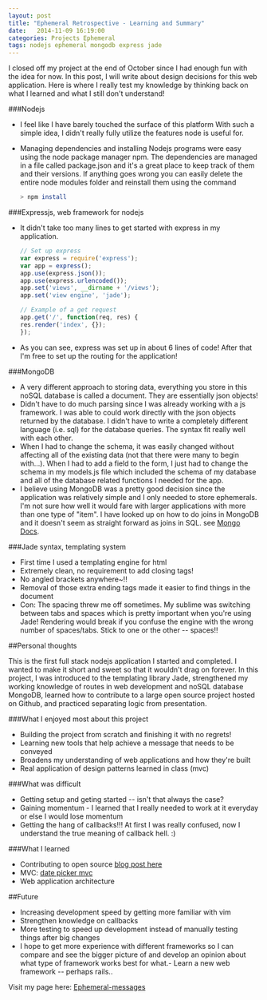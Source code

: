 ```yaml
---
layout: post
title: "Ephemeral Retrospective - Learning and Summary"
date:   2014-11-09 16:19:00
categories: Projects Ephemeral
tags: nodejs ephemeral mongodb express jade
---
```

I closed off my project at the end of October since I had enough fun with the idea for now. In this post, I will write about design decisions for this web application. Here is where I really test my knowledge by thinking back on what I learned and what I still don't understand!

###Nodejs
- I feel like I have barely touched the surface of this platform
	With such a simple idea, I didn't really fully utilize the features node is useful for. 
- Managing dependencies and installing Nodejs programs were easy using the node package manager npm. The dependencies are managed in a file called package.json and it's a great place to keep track of them and their versions. If anything goes wrong you can easily delete the entire node modules folder and reinstall them using the command 

	```bash
	> npm install
	```

###Expressjs, web framework for nodejs
- It didn't take too many lines to get started with express in my application. 

	```javascript
	// Set up express
	var express = require('express');
	var app = express();
	app.use(express.json());
	app.use(express.urlencoded());
	app.set('views', __dirname + '/views');
	app.set('view engine', 'jade');

	// Example of a get request
	app.get('/', function(req, res) {
    res.render('index', {});
	});
	```
- As you can see, express was set up in about 6 lines of code! After that I'm free to set up the routing for the application!

###MongoDB
- A very different approach to storing data, everything you store in this noSQL database is called a document. They are essentially json objects!
- Didn't have to do much parsing since I was already working with a js framework. I was able to could work directly with the json objects returned by the database. I didn't have to write a completely different language (i.e. sql) for the database queries. The syntax fit really well with each other.
- When I had to change the schema, it was easily changed without affecting all of the existing data (not that there were many to begin with...). When I had to add a field to the form, I just had to change the schema in my models.js file which included the schema of my database and all of the database related functions I needed for the app. 
- I believe using MongoDB was a pretty good decision since the application was relatively simple and I only needed to store ephemerals. I'm not sure how well it would fare with larger applications with more than one type of "item". I have looked up on how to do joins in MongoDB and it doesn't seem as straight forward as joins in SQL. see [Mongo Docs](http://docs.mongodb.org/manual/reference/database-references/).

###Jade syntax, templating system
- First time I used a templating engine for html
- Extremely clean, no requirement to add closing tags!
- No angled brackets anywhere~!! 
- Removal of those extra ending tags made it easier to find things in the document
- Con: The spacing threw me off sometimes. My sublime was switching between tabs and spaces which is pretty important when you're using Jade! Rendering would break if you confuse the engine with the wrong number of spaces/tabs. Stick to one or the other -- spaces!!



##Personal thoughts

This is the first full stack nodejs application I started and completed. I wanted to make it short and sweet so that it wouldn't drag on forever. 
In this project, I was introduced to the templating library Jade, strengthened my working knowledge of routes in web development and noSQL database MongoDB, learned how to contribute to a large open source project hosted on Github, and practiced separating logic from presentation.  

###What I enjoyed most about this project
- Building the project from scratch and finishing it with no regrets!
- Learning new tools that help achieve a message that needs to be conveyed
- Broadens my understanding of web applications and how they're built
- Real application of design patterns learned in class (mvc)

###What was difficult
- Getting setup and geting started -- isn't that always the case?
- Gaining momentum - I learned that I really needed to work at it everyday or else I would lose momentum
- Getting the hang of callbacks!!! At first I was really confused, now I understand the true meaning of callback hell. :)

###What I learned
- Contributing to open source [blog post here](http://bchanisprogramming.blogspot.ca/2014/10/i-made-my-first-contribution-to-open.html)
- MVC: [date picker mvc](http://bchanisprogramming.blogspot.ca/2014/10/mvc-separating-state-from-presentation.html)
- Web application architecture
	
##Future
- Increasing development speed by getting more familiar with vim
- Strengthen knowledge on callbacks
- More testing to speed up development instead of manually testing things after big changes
- I hope to get more experience with different frameworks so I can compare and see the bigger picture of and develop an opinion about what type of framework works best for what.- Learn a new web framework -- perhaps rails..

Visit my page here:
[Ephemeral-messages](http://ephemeral-messages.herokuapp.com)